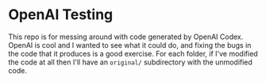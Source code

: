 # OpenAI Testing

This repo is for messing around with code generated by OpenAI Codex. OpenAI is cool and I wanted to see what it could do, and fixing the bugs in the code that it produces is a good exercise. For each folder, if I've modified the code at all then I'll have an `original/` subdirectory with the unmodified code.